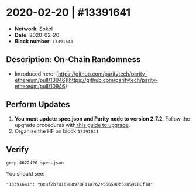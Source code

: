 # 2020-02-20 \| \#13391641

* **Network**: Sokol
* **Date**: 2020-02-20
* **Block number**: `13391641`

## Description: On-Chain Randomness 

* Introduced here: [https://github.com/paritytech/parity-ethereum/pull/10946](https://github.com/paritytech/parity-ethereum/pull/10946)

## Perform Updates

1. **You must update spec.json and Parity node to version 2.7.2**. Follow the upgrade procedures with[ this guide to upgrade](https://forum.poa.network/t/on-chain-randomness-activation-on-sokol/3259).
2. Organize the HF on block `13391641`

## Verify

```text
grep 4622420 spec.json
```

You should see:

```text
"13391641": "0x8f2b78169B0970F11a762e56659Db52B59CBCf1B" 
```



